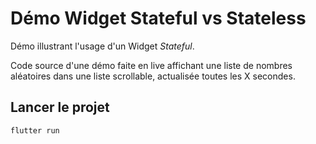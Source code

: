 # Démo Widget Stateful vs Stateless

Démo illustrant l'usage d'un Widget *Stateful*.

Code source d'une démo faite en live affichant une liste de nombres aléatoires dans une liste scrollable, actualisée toutes les X secondes.

## Lancer le projet

~~~bash
flutter run
~~~